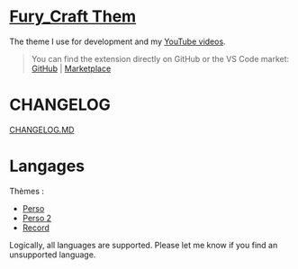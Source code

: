 # [Fury_Craft Them](https://marketplace.visualstudio.com/items?itemName=aolland.gckn-theme)

The theme I use for development and my [YouTube videos](https://www.youtube.com/c/getcodingknowledge).

> You can find the extension directly on GitHub or the VS Code market: [GitHub](https://github.com/FuryCraft/vscodetheme) | [Marketplace](https://marketplace.visualstudio.com/items?itemName=aolland.gckn-theme)

# CHANGELOG

[CHANGELOG.MD](CHANGELOG.md)

# Langages

Thèmes :

- [Perso](https://marketplace.visualstudio.com/items?itemName=teabyii.ayu)
- [Perso 2](https://marketplace.visualstudio.com/items?itemName=Luxcium.pop-n-lock-theme-vscode)
- [Record](https://marketplace.visualstudio.com/items?itemName=jdinhlife.gruvbox)

Logically, all languages ​​are supported. Please let me know if you find an unsupported language.
